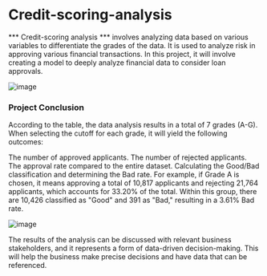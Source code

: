 # Credit-scoring-analysis


*** Credit-scoring analysis *** involves analyzing data based on various variables to differentiate the grades of the data. It is used to analyze risk in approving various financial transactions. In this project, it will involve creating a model to deeply analyze financial data to consider loan approvals.

![image](https://github.com/Thanapon23/Credit-scoring-analysis/assets/128878040/c0a3782e-9c51-497d-97a3-762cabc61c90)

### Project Conclusion
According to the table, the data analysis results in a total of 7 grades (A-G). When selecting the cutoff for each grade, it will yield the following outcomes:

The number of approved applicants.
The number of rejected applicants.
The approval rate compared to the entire dataset.
Calculating the Good/Bad classification and determining the Bad rate.
For example, if Grade A is chosen, it means approving a total of 10,817 applicants and rejecting 21,764 applicants, which accounts for 33.20% of the total. Within this group, there are 10,426 classified as "Good" and 391 as "Bad," resulting in a 3.61% Bad rate.

![image](https://github.com/Thanapon23/Credit-scoring-analysis/assets/128878040/011c2853-3a27-4ceb-a2e7-e94e96b09e5d)

The results of the analysis can be discussed with relevant business stakeholders, and it represents a form of data-driven decision-making. This will help the business make precise decisions and have data that can be referenced.
